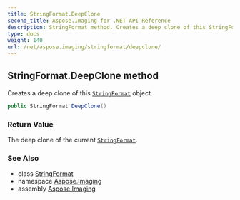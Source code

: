 ```yaml
---
title: StringFormat.DeepClone
second_title: Aspose.Imaging for .NET API Reference
description: StringFormat method. Creates a deep clone of this StringFormat object
type: docs
weight: 140
url: /net/aspose.imaging/stringformat/deepclone/
---
```

## StringFormat.DeepClone method

Creates a deep clone of this [`StringFormat`](../) object.

```csharp
public StringFormat DeepClone()
```

### Return Value

The deep clone of the current [`StringFormat`](../).

### See Also

* class [StringFormat](../)
* namespace [Aspose.Imaging](../../stringformat/)
* assembly [Aspose.Imaging](../../../)


